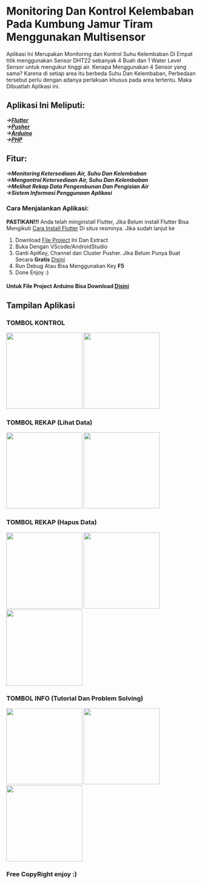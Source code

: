 # Monitoring Dan Kontrol Kelembaban Pada Kumbung Jamur Tiram Menggunakan Multisensor
Aplikasi Ini Merupakan Monitoring dan Kontrol Suhu Kelembaban Di Empat titik menggunakan Sensor DHT22 sebanyak 4 Buah dan 1 Water Level Sensor untuk mengukur tinggi air. Kenapa Menggunakan 4 Sensor yang sama? Karena di setiap area itu berbeda Suhu Dan Kelembaban, Perbedaan tersebut perlu dengan adanya perlakuan khusus pada area tertentu. Maka Dibuatlah Aplikasi ini.
 ## Aplikasi Ini Meliputi:<br>
  ***->[Flutter](https://flutter.dev/)<br>->[Pusher](https://pusher.com/)<br>->[Arduino](https://arduino.cc/)<br>->[PHP](https://php.net/)***
 <br>
 ## Fitur:<br>
  ***->Monitoring Ketersediaan Air, Suhu Dan Kelembaban<br>->Mengontrol Ketersediaan Air, Suhu Dan Kelembaban<br>->Melihat Rekap Data Pengembunan Dan Pengisian Air<br>->Sistem Informasi Penggunaan Aplikasi***
 <br>
 ### Cara Menjalankan Aplikasi:<br>
 **PASTIKAN!!!** Anda telah minginstall Flutter, Jika Belum install Flutter Bisa Mengikuti [Cara Install Flutter](https://flutter.dev/docs/get-started/install) Di situs resminya. Jika sudah lanjut ke<br>
 1. Download [File Project](https://codeload.github.com/O-ID/Flutter_Pusher_Arduino_2020_TA/zip/master) Ini Dan Extract
 2. Buka Dengan VScode/AndroidStudio
 3. Ganti ApiKey, Channel dan Cluster Pusher. Jika Belum Punya Buat Secara **Gratis** [Disini](https://dashboard.pusher.com/channels)
 4. Run Debug Atau Bisa Menggunakan Key **F5**
 5. Done Enjoy :)
#### Untuk File Project Arduino Bisa Download [Disini](https://raw.githubusercontent.com/O-ID/myta2/master/myta2.ino)
## Tampilan Aplikasi
### TOMBOL KONTROL
<img src="https://github.com/O-ID/pusherflu/blob/master/assets/images/1.jpg" width="200">
<img src="https://github.com/O-ID/pusherflu/blob/master/assets/images/2.jpg" width="200">

### TOMBOL REKAP (Lihat Data)
<img src="https://github.com/O-ID/pusherflu/blob/master/assets/images/3.jpg" width="200">
<img src="https://github.com/O-ID/pusherflu/blob/master/assets/images/4.jpg" width="200">

### TOMBOL REKAP (Hapus Data)
<img src="https://github.com/O-ID/pusherflu/blob/master/assets/images/5.jpg" width="200">
<img src="https://github.com/O-ID/pusherflu/blob/master/assets/images/6.jpg" width="200">
<img src="https://github.com/O-ID/pusherflu/blob/master/assets/images/7.jpg" width="200">

### TOMBOL INFO (Tutorial Dan Problem Solving)
<img src="https://github.com/O-ID/pusherflu/blob/master/assets/images/8.jpg" width="200">
<img src="https://github.com/O-ID/pusherflu/blob/master/assets/images/9.jpg" width="200">
<img src="https://github.com/O-ID/pusherflu/blob/master/assets/images/10.jpg" width="200">

### Free CopyRight enjoy :)
